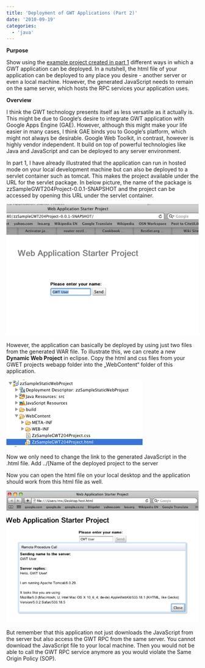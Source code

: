```yaml
---
title: 'Deployment of GWT Applications (Part 2)'
date: '2010-09-19'
categories:
  - 'java'
---
```


**Purpose**

Show using the [example project created in part 1](http://maxrohde.com/2010/09/17/maven-gwt-and-eclipse-quick-start-part-1/) different ways in which a GWT application can be deployed. In a nutshell, the html file of your application can be deployed to any place you desire - another server or even a local machine. However, the generated JavaScript needs to remain on the same server, which hosts the RPC services your application uses.

**Overview**

I think the GWT technology presents itself as less versatile as it actually is. This might be due to Google‘s desire to integrate GWT application with Google Apps Engine (GAE). However, although this might make your life easier in many cases, I think GAE binds you to Google‘s platform, which might not always be desirable. Google Web Toolkit, in contrast, however is highly vendor independent. It build on top of powerful technologies like Java and JavaScript and can be deployed to any server environment.

In part 1, I have already illustrated that the application can run in hosted mode on your local development machine but can also be deployed to a servlet container such as tomcat. This makes the project available under the URL for the servlet package. In below picture, the name of the package is zzSampleGWT204Project-0.0.1-SNAPSHOT and the project can be accessed by opening this URL under the servlet container.

![bildschirmfoto2010-09-19um14-23-34.png](images/bildschirmfoto2010-09-19um14-23-34.png)

However, the application can basically be deployed by using just two files from the generated WAR file. To illustrate this, we can create a new **Dynamic Web Project** in eclipse. Copy the html and css files from your GWET projects webapp folder into the „WebContent“ folder of this application.

![bildschirmfoto2010-09-19um17-48-23.png](images/bildschirmfoto2010-09-19um17-48-23.png)

Now we only need to change the link to the generated JavaScript in the .html file. Add ../\[Name of the deployed project to the server

<script type\="text/javascript" language\="javascript" src\="../zzSampleGWT204Project-0.0.1-SNAPSHOT/zzsamplegwt204project/zzsamplegwt204project.nocache.js"\></script\>

You can export (select export as WAR file) this dynamic web file and upload it to the **same** tomcat server.

Under the URL of your newly deployed project you are able to access your GWT application.

![bildschirmfoto2010-09-19um14-23-14.png](images/bildschirmfoto2010-09-19um14-23-14.png)

This is possible based on the Same Origin Policy (SOP) as both of our HTML pages access the same JavaScript file which interfaces with the GWT RPC.

We can download this html file to our local desktop. We will find that the application does nothing when we open the locally downloaded HTML file. This is because GWT disables cross site access for your applications by default. You can enable cross site access by adding the following line to your module descriptor (.gwt.xml).

<add-linker name\="xs" />         Recompile the GWT application and deploy it to tomcat again.

Now open the html file you have downloaded and change the location of the script to the absolute location on your webserver.

<script type=“text/javascript” language=“javascript” src=“http://\[your server address\]:8080/zzSampleGWT204Project-0.0.1-SNAPSHOT/zzsamplegwt204project/zzsamplegwt204project.nocache.js”></script>

Now you can open the html file on your local desktop and the application should work from this html file as well.

![bildschirmfoto2010-09-19um14-22-14.png](images/bildschirmfoto2010-09-19um14-22-14.png)

But remember that this application not just downloads the JavaScript from the server but also access the GWT RPC from the same server. You cannot download the JavaScript file to your local machine. Then you would not be able to call the GWT RPC service anymore as you would violate the Same Origin Policy (SOP).
